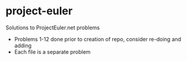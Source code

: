 # project-euler

Solutions to ProjectEuler.net problems
* Problems 1-12 done prior to creation of repo, consider re-doing and adding
* Each file is a separate problem
